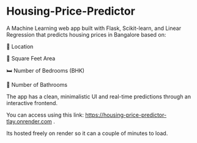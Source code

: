 ﻿# Housing-Price-Predictor
A Machine Learning web app built with Flask, Scikit-learn, and Linear Regression that predicts housing prices in Bangalore based on:

📍 Location

📏 Square Feet Area

🛏️ Number of Bedrooms (BHK)

🚿 Number of Bathrooms

The app has a clean, minimalistic UI and real-time predictions through an interactive frontend.

You can access using this link: https://housing-price-predictor-tlay.onrender.com .

Its hosted freely on render so it can a couple of minutes to load.

